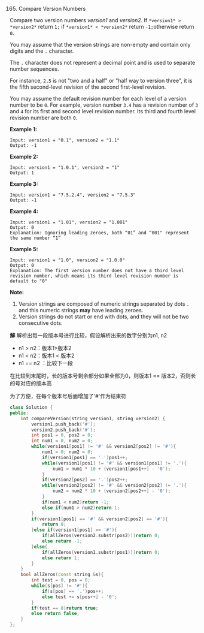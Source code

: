 165. Compare Version Numbers

Compare two version numbers *version1* and *version2*.
If `*version1* > *version2*` return `1;` if `*version1* < *version2*` return `-1;`otherwise return `0`.

You may assume that the version strings are non-empty and contain only digits and the `.` character.

The `.` character does not represent a decimal point and is used to separate number sequences.

For instance, `2.5` is not "two and a half" or "half way to version three", it is the fifth second-level revision of the second first-level revision.

You may assume the default revision number for each level of a version number to be `0`. For example, version number `3.4` has a revision number of `3` and `4` for its first and second level revision number. Its third and fourth level revision number are both `0`.

 

**Example 1:**

```
Input: version1 = "0.1", version2 = "1.1"
Output: -1
```

**Example 2:**

```
Input: version1 = "1.0.1", version2 = "1"
Output: 1
```

**Example 3:**

```
Input: version1 = "7.5.2.4", version2 = "7.5.3"
Output: -1
```

**Example 4:**

```
Input: version1 = "1.01", version2 = "1.001"
Output: 0
Explanation: Ignoring leading zeroes, both “01” and “001" represent the same number “1”
```

**Example 5:**

```
Input: version1 = "1.0", version2 = "1.0.0"
Output: 0
Explanation: The first version number does not have a third level revision number, which means its third level revision number is default to "0"
```

 

**Note:**

1. Version strings are composed of numeric strings separated by dots `.` and this numeric strings **may** have leading zeroes.
2. Version strings do not start or end with dots, and they will not be two consecutive dots.



**解**	解析出每一段版本号进行比较，假设解析出来的数字分别为n1, n2

+ n1 > n2：版本1>版本2
+ n1 < n2：版本1 < 版本2
+ n1 == n2 ：比较下一段

在比较到末尾时，长的版本号剩余部分如果全部为0，则版本1 == 版本2，否则长的号对应的版本高

为了方便，在每个版本号后面增加了'#'作为结束符

```c++
class Solution {
public:
    int compareVersion(string version1, string version2) {
        version1.push_back('#');
        version2.push_back('#');
        int pos1 = 0, pos2 = 0;
        int num1 = 0, num2 = 0;
        while(version1[pos1] != '#' && version2[pos2] != '#'){
            num1 = 0; num2 = 0;
            if(version1[pos1] == '.')pos1++;
            while(version1[pos1] != '#' && version1[pos1] != '.'){
                num1 = num1 * 10 + (version1[pos1++] - '0'); 
            }
            if(version2[pos2] == '.')pos2++;
            while(version2[pos2] != '#' && version2[pos2] != '.'){
                num2 = num2 * 10 + (version2[pos2++] - '0'); 
            }
            if(num1 < num2)return -1;
            else if(num1 > num2)return 1;
        }
        if(version1[pos1] == '#' && version2[pos2] == '#'){
            return 0;
        }else if(version1[pos1] == '#'){
            if(allZeros(version2.substr(pos2)))return 0;
            else return -1;
        }else{
            if(allZeros(version1.substr(pos1)))return 0;
            else return 1;
        }
    }
    bool allZeros(const string &s){
        int test = 0, pos = 0;
        while(s[pos] != '#'){
            if(s[pos] == '.')pos++;
            else test += s[pos++] - '0';
        }
        if(test == 0)return true;
        else return false;
    }
};
```

